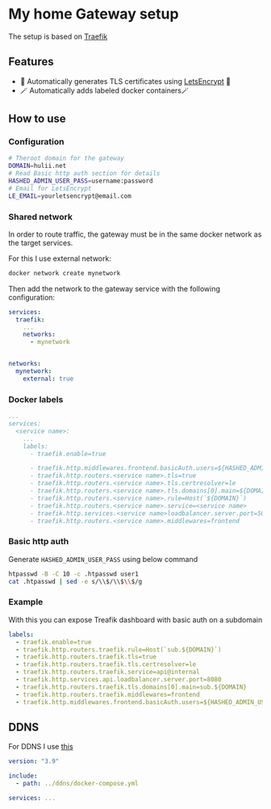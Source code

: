 # My home Gateway setup

The setup is based on [Traefik](https://traefik.io/traefik/)

## Features

- 🔐 Automatically generates TLS certificates using [LetsEncrypt](https://letsencrypt.org/) 🔐
- 🪄 Automatically adds labeled docker containers🪄

## How to use

### Configuration

```bash
# Theroot domain for the gateway
DOMAIN=hulii.net
# Read Basic http auth section for details
HASHED_ADMIN_USER_PASS=username:password
# Email for LetsEncrypt
LE_EMAIL=yourletsencrypt@email.com
```

### Shared network

In order to route traffic, the gateway must be in the same docker network as the target services.

For this I use external network:

```bash
docker network create mynetwork
```

Then add the network to the gateway service with the following configuration:

```yaml
services:
  traefik:
    ...
    networks:
      - mynetwork


networks:
  mynetwork:
    external: true
```

### Docker labels

```yaml
...
services:
  <service name>:
    ...
    labels:
      - traefik.enable=true

      - traefik.http.middlewares.frontend.basicAuth.users=${HASHED_ADMIN_USER_PASS}
      - traefik.http.routers.<service name>.tls=true
      - traefik.http.routers.<service name>.tls.certresolver=le
      - traefik.http.routers.<service name>.tls.domains[0].main=${DOMAIN}
      - traefik.http.routers.<service name>.rule=Host(`${DOMAIN}`)
      - traefik.http.routers.<service name>.service=<service name>
      - traefik.http.services.<service name>loadbalancer.server.port=5080
      - traefik.http.routers.<service name>.middlewares=frontend
```

### Basic http auth

Generate `HASHED_ADMIN_USER_PASS` using below command

```bash
htpasswd -B -C 10 -c .htpasswd user1
cat .htpasswd | sed -e s/\\$/\\$\\$/g
```

### Example

With this you can expose Treafik dashboard with basic auth on a subdomain

```yaml
labels:
  - traefik.enable=true
  - traefik.http.routers.traefik.rule=Host(`sub.${DOMAIN}`)
  - traefik.http.routers.traefik.tls=true
  - traefik.http.routers.traefik.tls.certresolver=le
  - traefik.http.routers.traefik.service=api@internal
  - traefik.http.services.api.loadbalancer.server.port=8080
  - traefik.http.routers.traefik.tls.domains[0].main=sub.${DOMAIN}
  - traefik.http.routers.traefik.middlewares=frontend
  - traefik.http.middlewares.frontend.basicAuth.users=${HASHED_ADMIN_USER_PASS}
```

## DDNS

For DDNS I use [this](https://github.com/8tomat8/ddns)

```yaml
version: "3.9"

include:
  - path: ../ddns/docker-compose.yml

services: ...
```
